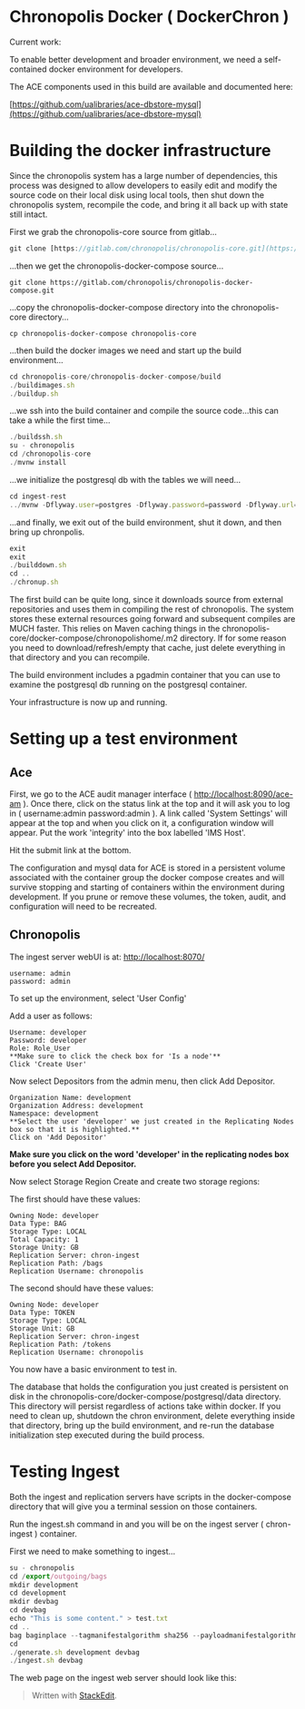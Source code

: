 # Chronopolis Docker ( DockerChron )


Current work:

To enable better development and broader environment, we need a self-contained docker environment for developers.

The ACE components used in this build are available and documented here:

[https://github.com/ualibraries/ace-dbstore-mysql](https://github.com/ualibraries/ace-dbstore-mysql)

# Building the docker infrastructure

Since the chronopolis system has a large number of dependencies, this process was designed to allow developers to easily edit and modify the source code on their local disk using local tools, then shut down the chronopolis system, recompile the code, and bring it all back up with state still intact.

First we grab the chronopolis-core source from gitlab...
```jsx
git clone [https://gitlab.com/chronopolis/chronopolis-core.git](https://gitlab.com/chronopolis/chronopolis-core.git)
```
...then we get the chronopolis-docker-compose source...
```
git clone https://gitlab.com/chronopolis/chronopolis-docker-compose.git
```
...copy the chronopolis-docker-compose directory into the chronopolis-core directory...
```
cp chronopolis-docker-compose chronopolis-core
```
...then build the docker images we need and start up the build environment...
```jsx
cd chronopolis-core/chronopolis-docker-compose/build
./buildimages.sh
./buildup.sh
```
...we ssh into the build container and compile the source code...this can take a while the first time...
```jsx
./buildssh.sh
su - chronopolis
cd /chronopolis-core
./mvnw install
```
...we initialize the postgresql db with the tables we will need...
```jsx
cd ingest-rest
../mvnw -Dflyway.user=postgres -Dflyway.password=password -Dflyway.url=jdbc:postgresql://postgresql:5432/ingestdb flyway:migrate
```
...and finally, we exit out of the build environment, shut it down, and then bring up chronpolis.
```jsx
exit
exit
./builddown.sh
cd ..
./chronup.sh
```
The first build can be quite long, since it downloads source from external repositories and uses them in compiling the rest of chronopolis.  The system stores these external resources going forward and subsequent compiles are MUCH faster.  This relies on Maven caching things in the chronopolis-core/docker-compose/chronopolishome/.m2 directory.  If for some reason you need to download/refresh/empty that cache, just delete everything in that directory and you can recompile.

The build environment includes a pgadmin container that you can use to examine the postgresql db running on the postgresql container.

Your infrastructure is now up and running.

# Setting up a test environment

## Ace

First, we go to the ACE audit manager interface ( [http://localhost:8090/ace-am](http://localhost:8090/ace-am)  ).  Once there, click on the status link at the top and it will ask you to log in ( username:admin password:admin ).  A link called 'System Settings' will appear at the top and when you click on it, a configuration window will appear.  Put the work 'integrity' into the box labelled 'IMS Host'.

Hit the submit link at the bottom.

The configuration and mysql data for ACE is stored in a persistent volume associated with the container group the docker compose creates and will survive stopping and starting of containers within the environment during development.  If you prune or remove these volumes, the token, audit, and configuration will need to be recreated.

## Chronopolis

The ingest server webUI is at: [http://localhost:8070/](http://localhost:8070/)

```
username: admin
password: admin
```

To set up the environment, select 'User Config'

Add a user as follows:

```
Username: developer
Password: developer
Role: Role_User
**Make sure to click the check box for 'Is a node'**
Click 'Create User'
```

Now select Depositors from the admin menu, then click Add Depositor.

```
Organization Name: development
Organization Address: development
Namespace: development
**Select the user 'developer' we just created in the Replicating Nodes box so that it is highlighted.**
Click on 'Add Depositor'
```

**Make sure you click on the word 'developer' in the replicating nodes box before you select Add Depositor.**

Now select Storage Region Create and create two storage regions:

The first should have these values:
```
Owning Node: developer
Data Type: BAG
Storage Type: LOCAL
Total Capacity: 1
Storage Unity: GB
Replication Server: chron-ingest
Replication Path: /bags
Replication Username: chronopolis
```

The second should have these values:
```
Owning Node: developer
Data Type: TOKEN
Storage Type: LOCAL
Storage Unit: GB
Replication Server: chron-ingest
Replication Path: /tokens
Replication Username: chronopolis
```

You now have a basic environment to test in.

The database that holds the configuration you just created is persistent on disk in the chronopolis-core/docker-compose/postgresql/data directory.  This directory will persist regardless of actions take within docker.  If you need to clean up, shutdown the chron environment, delete everything inside that directory, bring up the build environment, and re-run the database initialization step executed during the build process.

# Testing Ingest

Both the ingest and replication servers have scripts in the docker-compose directory that will give you a terminal session on those containers.

Run the ingest.sh command in  and you will be on the ingest server ( chron-ingest ) container.

First we need to make something to ingest...

```jsx
su - chronopolis
cd /export/outgoing/bags
mkdir development
cd development
mkdir devbag
cd devbag
echo "This is some content." > test.txt
cd ..
bag baginplace --tagmanifestalgorithm sha256 --payloadmanifestalgorithm sha256 devbag
cd
./generate.sh development devbag
./ingest.sh devbag
```

The web page on the ingest web server should look like this:

> Written with [StackEdit](https://stackedit.io/).

